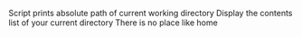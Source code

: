 Script prints absolute path of current working directory
Display the contents list of your current directory
There is no place like home
